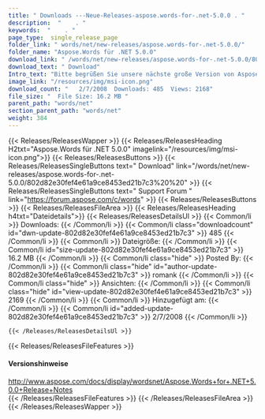 ```yaml
---
title: " Downloads ---Neue-Releases-aspose.words-for-.net-5.0.0 . "
description:  "    . " 
keywords:  "    . " 
page_type:  single_release_page
folder_link: " words/net/new-releases/aspose.words-for-.net-5.0.0/"
folder_name: "Aspose.Words für .NET 5.0.0"
download_link: " /words/net/new-releases/aspose.words-for-.net-5.0.0/802d82e30fef4e61a9ce8453ed21b7c3"
download_text: " Download"
Intro_text: "Bitte begrüßen Sie unsere nächste große Version von Aspose.Words für .NET! Das Hauptmerkmal..."
image_link: "/resources/img/msi-icon.png"
download_count: "   2/7/2008  Downloads: 485  Views: 2168"
file_size: "  File Size: 16.2 MB "
parent_path: "words/net"
section_parent_path: "words/net"
weight: 384
---
```


{{< Releases/ReleasesWapper >}}
  {{< Releases/ReleasesHeading H2txt="Aspose.Words für .NET 5.0.0" imagelink="/resources/img/msi-icon.png">}}
  {{< Releases/ReleasesButtons >}}
    {{< Releases/ReleasesSingleButtons text=" Download" link="/words/net/new-releases/aspose.words-for-.net-5.0.0/802d82e30fef4e61a9ce8453ed21b7c3%20%20" >}}
    {{< Releases/ReleasesSingleButtons text=" Support Forum " link="https://forum.aspose.com/c/words" >}}
  {{< Releases/ReleasesButtons >}}
  {{< Releases/ReleasesFileArea >}}
    {{< Releases/ReleasesHeading h4txt="Dateidetails">}}
    {{< Releases/ReleasesDetailsUl >}}
            {{< Common/li >}} Downloads: {{< /Common/li >}}
      {{< Common/li class="downloadcount" id="dwn-update-802d82e30fef4e61a9ce8453ed21b7c3" >}} 485 {{< /Common/li >}}
      {{< Common/li >}} Dateigröße: {{< /Common/li >}}
      {{< Common/li id="size-update-802d82e30fef4e61a9ce8453ed21b7c3" >}} 16.2 MB {{< /Common/li >}} 
      {{< Common/li  class="hide" >}} Posted By: {{< /Common/li >}} 
      {{< Common/li class="hide" id="author-update-802d82e30fef4e61a9ce8453ed21b7c3" >}} romank {{< /Common/li >}}
      {{< Common/li class="hide" >}} Ansichten: {{< /Common/li >}}
      {{< Common/li class="hide" id="view-update-802d82e30fef4e61a9ce8453ed21b7c3" >}} 2169 {{< /Common/li >}}
      {{< Common/li >}} Hinzugefügt am: {{< /Common/li >}}
      {{< Common/li id="added-update-802d82e30fef4e61a9ce8453ed21b7c3" >}} 2/7/2008 {{< /Common/li >}} 

    {{< /Releases/ReleasesDetailsUl >}}

  {{< Releases/ReleasesFileFeatures >}}
      <h4>Versionshinweise</h4><div> <a href="http://www.aspose.com/docs/display/wordsnet/Aspose.Words+for+.NET+5.0.0+Release+Notes">http://www.aspose.com/docs/display/wordsnet/Aspose.Words+for+.NET+5.0.0+Release+Notes</a></div>
  {{< /Releases/ReleasesFileFeatures >}}
 {{< /Releases/ReleasesFileArea >}}
{{< /Releases/ReleasesWapper >}}



